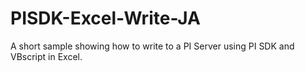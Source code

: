 # PISDK-Excel-Write-JA
A short sample showing how to write to a PI Server using PI SDK and VBscript in Excel.
